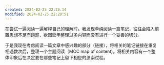 ```yaml
---
created: 2024-02-25 22:25:14
modified: 2024-02-25 22:28:51
---
```


在尝试一遍阅读一遍解释自己的理解时。我发现单纯阅读一篇笔记，往往会陷入前置思想不足而跑题、欲图延申整理过多内容而没有进行一个妥善的切分。

于是我现在考虑阅读一篇文章中感兴趣的部分（链接），将相关的笔记链接在重复相遇数次后，整理一个主题阅读（MOC map of content)。将相关内容有一个整体印象后在决定要在哪些笔记上留下相应的思索过程。

